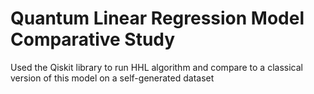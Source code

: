 # Quantum Linear Regression Model Comparative Study
Used the Qiskit library to run HHL algorithm and compare to a classical version of this model on a self-generated dataset
